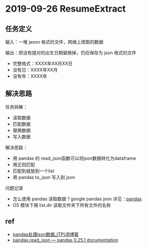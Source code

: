 # 2019-09-26 ResumeExtract

## 任务定义

输入：一堆 jason 格式的文件，网络上爬取的数据

输出：把没有提对的出生日期替换掉，仍旧保存为 json 格式的文件

- 完整格式：XXXX年XX月XX日
- 没有日：XXXX年XX月
- 没有年：XXXX年

## 解决思路

任务拆解：

- 读取数据
- 匹配数据
- 替换数据
- 写入数据

解决思路：

- 用 pandas 的 read_json函数可以将json数据转化为dataframe
- 用正则匹配
- 匹配到就放到一个list
- 用 pandas to_json 写入到 json

问题记录

- 怎么使用 pandas 读取数据？google pandas   json 详见：[pandas]()
- OS 模块下用 list.dir 读取文件夹下所有文件的名称

## 


## ref

- [pandas处理json数据_ITPUB博客](http://blog.itpub.net/26736162/viewspace-2647241/)
- [pandas.read_json — pandas 0.25.1 documentation](https://pandas.pydata.org/pandas-docs/stable/reference/api/pandas.read_json.html)

